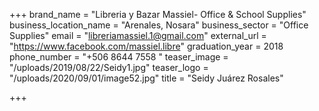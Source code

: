+++
brand_name = "Libreria y Bazar Massiel- Office & School Supplies"
business_location_name = "Arenales, Nosara"
business_sector = "Office Supplies"
email = "libreriamassiel.1@gmail.com"
external_url = "https://www.facebook.com/massiel.libre"
graduation_year = 2018
phone_number = "+506 8644 7558 "
teaser_image = "/uploads/2019/08/22/Seidy1.jpg"
teaser_logo = "/uploads/2020/09/01/image52.jpg"
title = "Seidy Juárez Rosales"

+++
